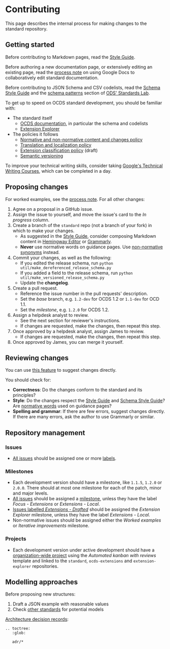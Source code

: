 # Contributing

This page describes the internal process for making changes to the standard repository.

## Getting started

Before contributing to Markdown pages, read the [Style Guide](../../meta/style_guide).

Before authoring a new documentation page, or extensively editing an existing page, read the [process note](https://docs.google.com/document/d/1vBn4HFaczjcCur19kSwEMwk2uciFCdNgm9S9Ue_LnjY/) on using Google Docs to collaboratively edit standard documentation.

Before contributing to JSON Schema and CSV codelists, read the [Schema Style Guide](../../meta/schema_style_guide) and the [schema patterns](https://os4d.opendataservices.coop/patterns/schema/) section of [ODS' Standards Lab](http://os4d.opendataservices.coop/).

To get up to speed on OCDS standard development, you should be familiar with:

* The standard itself
  * [OCDS documentation](https://standard.open-contracting.org/), in particular the schema and codelists
  * [Extension Explorer](https://extensions.open-contracting.org/)
* The policies it follows
  * [Normative and non-normative content and changes policy](https://docs.google.com/document/d/1xjlAneqgewZvHh6_hwuQ98hbjxRcA2IUqOTJiNGcOf8/edit)
  * [Translation and localization policy](https://standard.open-contracting.org/1.1/en/support/governance/#translation-and-localization-policy)
  * [Extension classification policy](https://docs.google.com/document/d/1zvR1PDefO6yTK28uKA6XCnxMLiC9oiEeb3uFjHuRyqI/edit) (draft)
  * [Semantic versioning](https://semver.org)

To improve your technical writing skills, consider taking [Google's Technical Writing Courses](https://developers.google.com/tech-writing), which can be completed in a day.

## Proposing changes

For worked examples, see the [process note](https://docs.google.com/document/d/1Sp1sXVx99k-zdpNKE6kAwGkmyHG6KWCIaiZ1GYE_cOY/edit). For all other changes:

1. Agree on a proposal in a GitHub issue.
1. Assign the issue to yourself, and move the issue's card to the *In progress* column.
1. Create a branch of the `standard` repo (not a branch of your fork) in which to make your changes.
    * As suggested in the [Style Guide](../../meta/style_guide), consider composing Markdown content in [Hemingway Editor](http://www.hemingwayapp.com/) or [Grammarly](https://www.grammarly.com/).
    * **Never** use normative words on guidance pages. Use [non-normative synonyms](https://tools.ietf.org/html/draft-hansen-nonkeywords-non2119-04#page-3) instead.
1. Commit your changes, as well as the following:
    * If you edited the release schema, run `python util/make_dereferenced_release_schema.py`
    * If you added a field to the release schema, run `python util/make_versioned_release_schema.py`
    * Update the **changelog**.
1. Create a pull request.
    * Reference the issue number in the pull requests' description.
    * Set the *base* branch, e.g. `1.2-dev` for OCDS 1.2 or `1.1-dev` for OCD 1.1.
    * Set the *milestone*, e.g. `1.2.0` for OCDS 1.2.
1. Assign a helpdesk analyst to review.
    * See the next section for reviewer's instructions.
    * If changes are requested, make the changes, then repeat this step.
1. Once approved by a helpdesk analyst, assign James to review.
    * If changes are requested, make the changes, then repeat this step.
1. Once approved by James, you can merge it yourself.

## Reviewing changes

You can use [this feature](https://help.github.com/en/github/collaborating-with-issues-and-pull-requests/reviewing-proposed-changes-in-a-pull-request) to suggest changes directly.

You should check for:

* **Correctness**: Do the changes conform to the standard and its principles?
* **Style**: Do the changes respect the [Style Guide](../../meta/style_guide) and [Schema Style Guide](../../meta/schema_style_guide)? Are [normative words](https://tools.ietf.org/html/draft-hansen-nonkeywords-non2119-04#page-3) used on guidance pages?
* **Spelling and grammar**: If there are few errors, suggest changes directly. If there are many errors, ask the author to use Grammarly or similar.

## Repository management

### Issues

* [All issues](https://github.com/open-contracting/standard/issues?q=is%3Aissue+is%3Aopen+no%3Alabel) should be assigned one or more [labels](https://github.com/open-contracting/standard/labels).

### Milestones

* Each development version should have a milestone, like `1.1.5`, `1.2.0` or `2.0.0`. There should at most one milestone for each of the patch, minor and major levels.
* [All issues](https://github.com/open-contracting/standard/issues?q=is%3Aissue+is%3Aopen+no%3Amilestone+-label%3A%22Focus+-+Extensions%22+-label%3A%22Extensions+-+Local%22) should be assigned a [milestone](https://github.com/open-contracting/standard/milestones), unless they have the label *Focus - Extensions* or *Extensions - Local*.
* [Issues labelled *Extensions - Drafted*](https://github.com/open-contracting/standard/issues?q=is%3Aopen+is%3Aissue+label%3A%22Extensions+-+Drafted%22+-label%3A%22Extensions+-+Local%22+-milestone%3A%22Extension+Explorer%22+) should be assigned the *Extension Explorer* milestone, unless they have the label *Extensions - Local*.
* Non-normative issues should be assigned either the *Worked examples* or *Iterative improvements* milestone.

### Projects

* Each development version under active development should have a [organization-wide project](https://github.com/orgs/open-contracting/projects) using the *Automated kanban with reviews* template and linked to the `standard`, `ocds-extensions` and `extension-explorer` repositories.

## Modelling approaches

Before proposing new structures:

1. Draft a JSON example with reasonable values
1. Check [other standards](https://lov.linkeddata.es/dataset/lov) for potential models

[Architecture decision records](https://github.blog/2020-08-13-why-write-adrs/):

```eval_rst
.. toctree:
   :glob:

   adr/*
```
